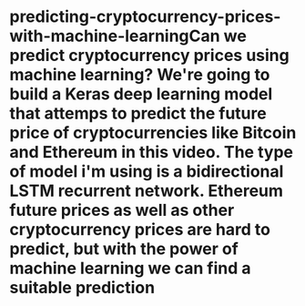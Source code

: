 # predicting-cryptocurrency-prices-with-machine-learningCan we predict cryptocurrency prices using machine learning? We're going to build a Keras deep learning model that attemps to predict the future price of cryptocurrencies like Bitcoin and Ethereum in this video. The type of model i'm using is a bidirectional LSTM recurrent network. Ethereum future prices as well as other cryptocurrency prices are hard to predict, but with the power of machine learning we can find a suitable prediction
